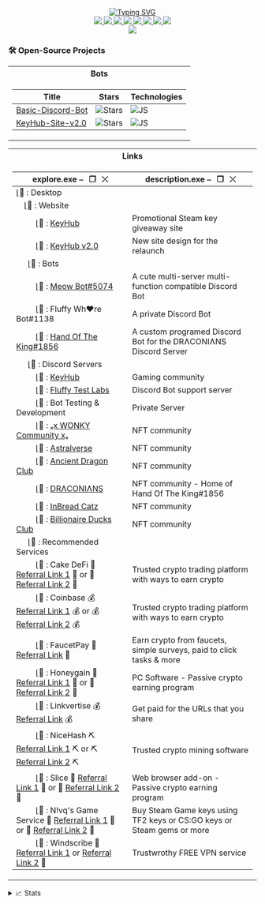 <p align="center">
<a href="https://github.com/Ki77y666">
    <img src="https://readme-typing-svg.demolab.com/?font=Fira+Code&weight=600&size=20&duration=4000&pause=10&color=4C00F7&center=true&multiline=true&width=1000&height=200&lines=Ki77y666;Yes+i'm+a+fluffball.+Deal+with+it.;=^_^=;-+KeyHub+co-owner;-+Developer+of+3+Discord+Bots;-+Admin+%2F+Moderator+of+multiple+Discord+Servers;+;" alt="Typing SVG" />
</a>
<br/>

<a href="https://discord.gg/yG78Qp8wYJ">
    <img src="https://img.shields.io/badge/Discord-Ki77y666-purple?style=flat-square&logo=discord&logoColor=white">
</a>  
<a href="https://steamcommunity.com/id/Ki77y666/">
    <img src="https://img.shields.io/badge/Steam-Ki77y666-blue?style=flat-square&logo=steam&logoColor=white">
</a>  
<a href="https://twitter.com/Ki77y666">
    <img src="https://img.shields.io/badge/Twitter-Ki77y666-purple?style=flat-square&logo=Twitter&logoColor=white">
</a>
<a href="https://www.facebook.com/Ki77y666/">
    <img src="https://img.shields.io/badge/Facebook-Ki77y666-blue?style=flat-square&logo=facebook&logoColor=white">
</a>
<a href="https://www.reddit.com/user/Ki77y666">
    <img src="https://img.shields.io/badge/Reddit-Ki77y666-purple?style=flat-square&logo=reddit&logoColor=white">
</a>
<a href="mailto:chris@key-hub.eu">
    <img src="https://img.shields.io/badge/-Email-blue?style=flat-square&logo=gmail&logoColor=white">
</a>
<a href="http://live.xbox.com/Profile?Gamertag=Ki77y666">
    <img src="https://img.shields.io/badge/Xbox-Ki77y666-purple?style=flat-square&logo=xbox&logoColor=white">
</a>
<a href="https://paypal.me/PayTheKi77y666/">
    <img src="https://img.shields.io/badge/PayPal-Ki77y666-blue?style=flat-square&logo=paypal&logoColor=white">
</a>

<br/> 

<!-- <a href="https://github.com/Ki77y666">
    <img src="https://github-readme-stats.vercel.app/api?username=Ki77y666&show_icons=true&count_private=true&show_icons=true&hide_border=true&hide_title=true&card_width=300px&hide_rank=true&bg_color=00000000&theme=dracula">
</a> -->

<a href="https://github.com/Ki77y666">
    <img src="https://github-stats-alpha.vercel.app/api?username=Ki77y666&cc=22272e&tc=37BCF6&ic=fff&bc=0000">
</a>
</p>

### 🛠️ Open-Source Projects
<table>
<tr><th> Bots </th></tr>
<tr><td>

| Title | Stars | Technologies |
|--|--|--|
| [Basic-Discord-Bot](https://github.com/Ki77y666/Basic-Discord-Bot) | <img alt="Stars" src="https://img.shields.io/github/stars/Ki77y666/Basic-Discord-Bot?style=flat-square&labelColor=black"/> | ![JS](https://img.shields.io/badge/JS-black?style=flat-square&logo=javascript)|
| [KeyHub-Site-v2.0](https://github.com/Ki77y666/KeyHub-Site-v2.0) | <img alt="Stars" src="https://img.shields.io/github/stars/Ki77y666/KeyHub-Site-v2.0?style=flat-square&labelColor=black"/> | ![JS](https://img.shields.io/badge/JS-black?style=flat-square&logo=javascript)|

</td></tr> </table>

<table>
<tr><th> Links </th></tr>
<tr><td>

| explore.exe          ⎯⠀❐⠀⤬ | description.exe          ⎯⠀❐⠀⤬ |
| -- | -- |
|⌊📂 : Desktop | |
|⠀ ⌊📂 : Website | |
|⠀⠀ ⠀⌊📁 : [KeyHub](https://key-hub.eu/) | Promotional Steam key giveaway site |
|⠀⠀ ⠀⌊📁 : [KeyHub v2.0](https://ki77y666.github.io/KeyHub-Site-v2.0/) | New site design for the relaunch |
|⠀⠀⌊📂 : Bots | |
|⠀⠀ ⠀⌊📁 : [Meow Bot#5074](https://top.gg/bot/988041477722603560) | A cute multi-server multi-function compatible Discord Bot |
|⠀⠀ ⠀⌊📁 : Fluffy Wh♥re Bot#1138 | A private Discord Bot |
|⠀⠀ ⠀⌊📁 : [Hand Of The King#1856](https://discordbotlist.com/bots/hand-of-the-king) |  A custom programed Discord Bot for the DRɅCONIɅNS Discord Server |
|⠀⠀⌊📂 : Discord Servers | |
|⠀⠀ ⠀⌊📁 : [KeyHub](https://discord.gg/yG78Qp8wYJ) | Gaming community |
|⠀⠀ ⠀⌊📁 : [Fluffy Test Labs](https://discord.gg/92mEjAk7ZE) | Discord Bot support server |
|⠀⠀ ⠀⌊📁 : Bot Testing & Development | Private Server |
|⠀⠀ ⠀⌊📁 : [ₓⅹ WONKY Community ⅹₓ](https://discord.gg/hWj8atq8jH) | NFT community |
|⠀⠀ ⠀⌊📁 : [Astralverse](https://discord.gg/NXNfAdYjS3) | NFT community |
|⠀⠀ ⠀⌊📁 : [Ancient Dragon Club](https://discord.gg/2d5CBAqJtj) | NFT community |
|⠀⠀ ⠀⌊📁 : [DRɅCONIɅNS](https://discord.gg/ySxE3gQxWe) | NFT community - Home of Hand Of The King#1856 |
|⠀⠀ ⠀⌊📁 : [InBread Catz](https://discord.gg/HGsDJK5WCR) | NFT community |
|⠀⠀ ⠀⌊📁 : [Billionaire Ducks Club](https://discord.gg/RDJctDpbzp) | NFT community |
|⠀⠀⌊📂 : Recommended Services | |
|⠀⠀ ⠀⌊📁 : Cake DeFi 🧁 [Referral Link 1](http://lyksoomu.com/27088791/cake-defi) 🧁 or 🧁 [Referral Link 2](https://link-target.net/566060/cake-defi) 🧁 | Trusted crypto trading platform with ways to earn crypto |
|⠀⠀ ⠀⌊📁 : Coinbase 💰 [Referral Link 1](http://lyksoomu.com/27088791/coinbase) 💰 or 💰 [Referral Link 2](https://direct-link.net/566060/coinbase) 💰 | Trusted crypto trading platform with ways to earn crypto |
|⠀⠀ ⠀⌊📁 : FaucetPay 🚰 [Referral Link](https://faucetpay.io/?r=4481668) 🚰 | Earn crypto from faucets, simple surveys, paid to click tasks & more |
|⠀⠀ ⠀⌊📁 : Honeygain 🍯 [Referral Link 1](http://lyksoomu.com/27088791/honeygain) 🍯 or 🍯 [Referral Link 2](https://link-center.net/566060/honeygain) 🍯 | PC Software - Passive crypto earning program |
|⠀⠀ ⠀⌊📁 : Linkvertise 💰 [Referral Link](https://publisher.linkvertise.com/ac/566060) 💰 | Get paid for the URLs that you share |
|⠀⠀ ⠀⌊📁 : NiceHash ⛏ [Referral Link 1](http://lyksoomu.com/27088791/nicehash) ⛏ or ⛏ [Referral Link 2](https://link-target.net/566060/nicehash) ⛏ | Trusted crypto mining software |
|⠀⠀ ⠀⌊📁 : Slice 🔗 [Referral Link 1](http://lyksoomu.com/27088791/slice) 🔗 or 🔗 [Referral Link 2](https://link-target.net/566060/slice) 🔗 | Web browser add-on - Passive crypto earning program |
|⠀⠀ ⠀⌊📁 : N!vq's Game Service 🔗 [Referral Link 1](http://lyksoomu.com/27088791/nivq-game-service) 🔗 or 🔗 [Referral Link 2](https://link-hub.net/566060/nivq-game-service) 🔗 | Buy Steam Game keys using TF2 keys or CS:GO keys or Steam gems or more |
|⠀⠀ ⠀⌊📁 : Windscribe 🔗 [Referral Link 1](http://lyksoomu.com/27088791/windscribe) or [Referral Link 2](https://link-hub.net/566060/windscribe) 🔗 | Trustwrothy FREE VPN service |
</td></tr>
</table>

<details>
<summary>📈 Stats</summary>
<br>
My Github Stats

![](http://github-profile-summary-cards.vercel.app/api/cards/profile-details?username=Ki77y666&theme=dracula) 

![](http://github-profile-summary-cards.vercel.app/api/cards/repos-per-language?username=Ki77y666&theme=dracula) 
![](http://github-profile-summary-cards.vercel.app/api/cards/most-commit-language?username=Ki77y666&theme=dracula)


<br>
